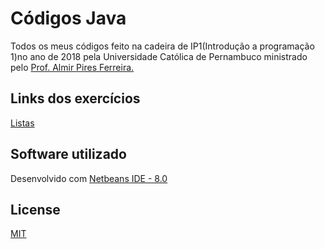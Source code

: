 # Códigos Java

Todos os meus códigos feito na cadeira de IP1(Introdução a programação 1)no ano de 2018 pela Universidade Católica de Pernambuco ministrado pelo [Prof. Almir Pires Ferreira.](http://c3.unicap.br/~almir/)

## Links dos exercícios

[Listas](http://c3.unicap.br/~almir/ip1/listas/) 

## Software utilizado

Desenvolvido com [Netbeans IDE - 8.0](https://netbeans.org/downloads/8.0.2/)

## License
[MIT](https://github.com/luisfelipe3d/base-cod-java/blob/master/LICENSE)



